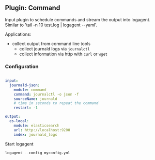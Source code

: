 ## Plugin: Command 

Input plugin to schedule commands and stream the output into logagent.
Similar to 'tail -n 10 test.log | logagent --yaml'. 

Applications: 

- collect output from command line tools
    - collect journald logs via `journalctl`
    - collect information via http with `curl` or `wget`


### Configuration

```yaml

input:
  journald-json: 
    module: command
    command: journalctl -o json -f
    sourceName: journald
    # time in seconds to repeat the command
    restart: -1

output:
  es-local:
    module: elasticsearch
    url: http://localhost:9200
    index: journald_logs

```

Start logagent

```
logagent --config myconfig.yml
```

